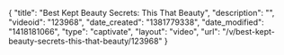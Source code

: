 {
    "title": "Best Kept Beauty Secrets: This That Beauty",
    "description": "",
    "videoid": "123968",
    "date_created": "1381779338",
    "date_modified": "1418181066",
    "type": "captivate",
    "layout": "video",
    "url": "\/v\/best-kept-beauty-secrets-this-that-beauty\/123968"
}